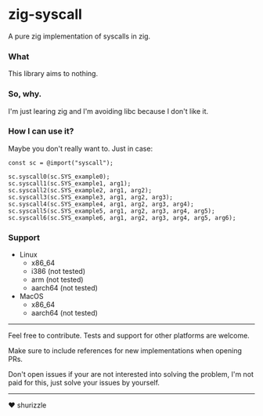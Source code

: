 # zig-syscall

A pure zig implementation of syscalls in zig.

### What

This library aims to nothing.

### So, why.

I'm just learing zig and I'm avoiding libc because I don't like it.

### How I can use it?

Maybe you don't really want to. Just in case:

```zig
const sc = @import("syscall");

sc.syscall0(sc.SYS_example0);
sc.syscall1(sc.SYS_example1, arg1);
sc.syscall2(sc.SYS_example2, arg1, arg2);
sc.syscall3(sc.SYS_example3, arg1, arg2, arg3);
sc.syscall4(sc.SYS_example4, arg1, arg2, arg3, arg4);
sc.syscall5(sc.SYS_example5, arg1, arg2, arg3, arg4, arg5);
sc.syscall6(sc.SYS_example6, arg1, arg2, arg3, arg4, arg5, arg6);
```

### Support

- Linux
  - x86_64
  - i386 (not tested)
  - arm (not tested)
  - aarch64 (not tested)
- MacOS
  - x86_64
  - aarch64 (not tested)

---

Feel free to contribute. Tests and support for other platforms are welcome.

Make sure to include references for new implementations when opening PRs.

Don't open issues if your are not interested into solving the problem, I'm not
paid for this, just solve your issues by yourself.

---

♥️ shurizzle
